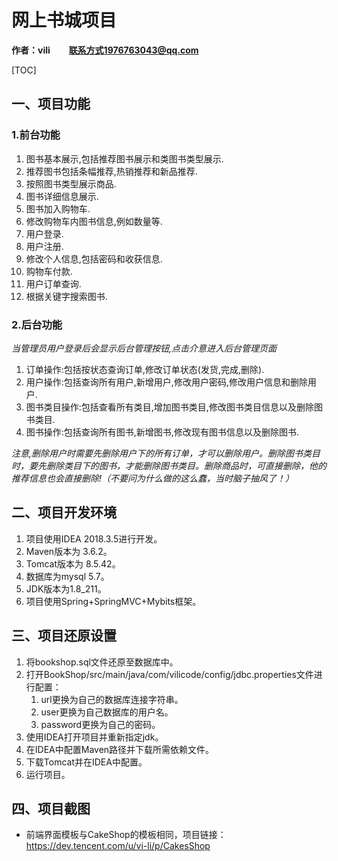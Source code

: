 # 网上书城项目

**作者：vili &nbsp;&nbsp;&nbsp;&nbsp;&nbsp;&nbsp;&nbsp; 联系方式1976763043@qq.com**

[TOC]

## 一、项目功能

### 1.前台功能

1. 图书基本展示,包括推荐图书展示和类图书类型展示.
2. 推荐图书包括条幅推荐,热销推荐和新品推荐.
3. 按照图书类型展示商品.
4. 图书详细信息展示.
5. 图书加入购物车.
6. 修改购物车内图书信息,例如数量等.
7. 用户登录.
8. 用户注册.
9. 修改个人信息,包括密码和收获信息.
10. 购物车付款.
11. 用户订单查询.
12. 根据关键字搜索图书.

### 2.后台功能

*当管理员用户登录后会显示后台管理按钮,点击介意进入后台管理页面*

1. 订单操作:包括按状态查询订单,修改订单状态(发货,完成,删除).
2. 用户操作:包括查询所有用户,新增用户,修改用户密码,修改用户信息和删除用户.
3. 图书类目操作:包括查看所有类目,增加图书类目,修改图书类目信息以及删除图书类目.
4. 图书操作:包括查询所有图书,新增图书,修改现有图书信息以及删除图书.

*注意,删除用户时需要先删除用户下的所有订单，才可以删除用户。删除图书类目时，要先删除类目下的图书，才能删除图书类目。删除商品时，可直接删除，他的推荐信息也会直接删除!（不要问为什么做的这么蠢，当时脑子抽风了！）*

## 二、项目开发环境

1. 项目使用IDEA 2018.3.5进行开发。
2. Maven版本为 3.6.2。
3. Tomcat版本为 8.5.42。
4. 数据库为mysql 5.7。
5. JDK版本为1.8_211。
6. 项目使用Spring+SpringMVC+Mybits框架。

## 三、项目还原设置

1. 将bookshop.sql文件还原至数据库中。
2. 打开BookShop/src/main/java/com/vilicode/config/jdbc.properties文件进行配置：
   1. url更换为自己的数据库连接字符串。
   2. user更换为自己数据库的用户名。
   3. password更换为自己的密码。
3. 使用IDEA打开项目并重新指定jdk。
4. 在IDEA中配置Maven路径并下载所需依赖文件。
5. 下载Tomcat并在IDEA中配置。
6. 运行项目。

## 四、项目截图

- 前端界面模板与CakeShop的模板相同，项目链接：https://dev.tencent.com/u/vi-li/p/CakesShop